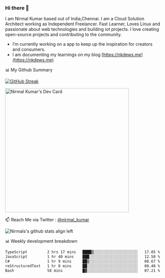### Hi there 👋

 I am Nirmal Kumar based out of India,Chennai. I am a Cloud Solution Architect working as Independent Freelancer. Fast Learner, Loves Linux and passionate about web technologies and building iot projects. I love creating open-source projects and contributing to the community.

- I’m currently working on a app to keep up the inspiration for creators and consumers.
- I am documenting my learnings on my blog [https://nkdews.me](https://nkdews.me)


📊 My Github Summary

[![GitHub Streak](https://github-readme-streak-stats.herokuapp.com?user=nk-gears&theme=dark&hide_border=true&date_format=M%20j%5B%2C%20Y%5D)](https://git.io/streak-stats)

<a href="https://app.daily.dev/nirmal_kumar"><img src="https://api.daily.dev/devcards/a16cfcf02d384b16b41de71ce4d1d811.png?r=8ve" width="400" alt="Nirmal Kumar's Dev Card"/></a>

📫 Reach Me via  Twitter : [@nirmal_kumar](https://twitter.com/nirmal_kumar)

![Nirmals's github stats align left](https://github-readme-stats.vercel.app/api?username=nk-gears&show_icons=true)


📊 Weekly development breakdown

<!--START_SECTION:waka-->

```txt
TypeScript         2 hrs 17 mins   ████▒░░░░░░░░░░░░░░░░░░░░   17.05 %
JavaScript         1 hr 40 mins    ███░░░░░░░░░░░░░░░░░░░░░░   12.50 %
C#                 1 hr 9 mins     ██▒░░░░░░░░░░░░░░░░░░░░░░   08.67 %
reStructuredText   1 hr 8 mins     ██░░░░░░░░░░░░░░░░░░░░░░░   08.48 %
Bash               58 mins         █▓░░░░░░░░░░░░░░░░░░░░░░░   07.21 %
```

<!--END_SECTION:waka-->


